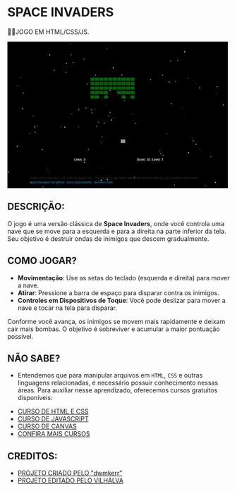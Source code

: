 # SPACE INVADERS
👨‍🏫JOGO EM HTML/CSS/JS.

<img src="FOTO.jpg" align="center" width="500"> <br> 

## DESCRIÇÃO:
O jogo é uma versão clássica de **Space Invaders**, onde você controla uma nave que se move para a esquerda e para a direita na parte inferior da tela. Seu objetivo é destruir ondas de inimigos que descem gradualmente.

## COMO JOGAR?
- **Movimentação**: Use as setas do teclado (esquerda e direita) para mover a nave.
- **Atirar**: Pressione a barra de espaço para disparar contra os inimigos.
- **Controles em Dispositivos de Toque**: Você pode deslizar para mover a nave e tocar na tela para disparar.

Conforme você avança, os inimigos se movem mais rapidamente e deixam cair mais bombas. O objetivo é sobreviver e acumular a maior pontuação possível.

## NÃO SABE?
- Entendemos que para manipular arquivos em `HTML`, `CSS` e outras linguagens relacionadas, é necessário possuir conhecimento nessas áreas. Para auxiliar nesse aprendizado, oferecemos cursos gratuitos disponíveis:
* [CURSO DE HTML E CSS](https://github.com/VILHALVA/CURSO-DE-HTML-E-CSS)
* [CURSO DE JAVASCRIPT](https://github.com/VILHALVA/CURSO-DE-JAVASCRIPT)
* [CURSO DE CANVAS](https://github.com/VILHALVA/CURSO-DE-CANVAS)
* [CONFIRA MAIS CURSOS](https://github.com/VILHALVA?tab=repositories&q=+topic:CURSO)

## CREDITOS:
- [PROJETO CRIADO PELO "dwmkerr"](https://github.com/dwmkerr/spaceinvaders)
- [PROJETO EDITADO PELO VILHALVA](https://github.com/VILHALVA)
